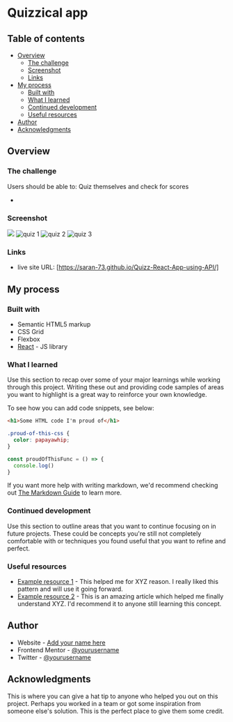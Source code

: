 # Quizzical app 

## Table of contents

- [Overview](#overview)
  - [The challenge](#the-challenge)
  - [Screenshot](#screenshot)
  - [Links](#links)
- [My process](#my-process)
  - [Built with](#built-with)
  - [What I learned](#what-i-learned)
  - [Continued development](#continued-development)
  - [Useful resources](#useful-resources)
- [Author](#author)
- [Acknowledgments](#acknowledgments)


## Overview

### The challenge

Users should be able to: Quiz themselves and check for scores

- 

### Screenshot

![](./screenshot.jpg)
![quiz 1](https://user-images.githubusercontent.com/94773376/161709321-fdf8fd5a-44e5-4e91-81ef-18526a94e943.PNG)
![quiz 2](https://user-images.githubusercontent.com/94773376/161709333-ae803065-109d-4d54-a2b8-e9c256991d25.PNG)
![quiz 3](https://user-images.githubusercontent.com/94773376/161709336-195b2f82-d8f6-4004-9211-6b59ab9953f0.PNG)



### Links

- live site URL: [https://saran-73.github.io/Quizz-React-App-using-API/]

## My process

### Built with

- Semantic HTML5 markup
- CSS Grid
- Flexbox
- [React](https://reactjs.org/) - JS library

### What I learned

Use this section to recap over some of your major learnings while working through this project. Writing these out and providing code samples of areas you want to highlight is a great way to reinforce your own knowledge.

To see how you can add code snippets, see below:

```html
<h1>Some HTML code I'm proud of</h1>
```
```css
.proud-of-this-css {
  color: papayawhip;
}
```  
```js
const proudOfThisFunc = () => {
  console.log()
}
```

If you want more help with writing markdown, we'd recommend checking out [The Markdown Guide](https://www.markdownguide.org/) to learn more.


### Continued development

Use this section to outline areas that you want to continue focusing on in future projects. These could be concepts you're still not completely comfortable with or techniques you found useful that you want to refine and perfect.


### Useful resources

- [Example resource 1](https://www.example.com) - This helped me for XYZ reason. I really liked this pattern and will use it going forward.
- [Example resource 2](https://www.example.com) - This is an amazing article which helped me finally understand XYZ. I'd recommend it to anyone still learning this concept.


## Author

- Website - [Add your name here](https://www.your-site.com)
- Frontend Mentor - [@yourusername](https://www.frontendmentor.io/profile/yourusername)
- Twitter - [@yourusername](https://www.twitter.com/yourusername)



## Acknowledgments

This is where you can give a hat tip to anyone who helped you out on this project. Perhaps you worked in a team or got some inspiration from someone else's solution. This is the perfect place to give them some credit.


